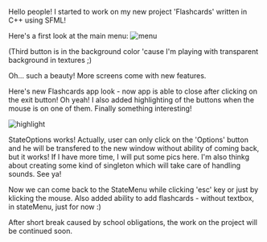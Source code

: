 Hello people! I started to work on my new project 'Flashcards' written in C++ using SFML!

Here's a first look at the main menu:
![menu](https://cloud.githubusercontent.com/assets/20641848/18225310/4e01174a-71f0-11e6-8e4a-b029bd2b135d.png)

(Third button is in the background color 'cause I'm playing with transparent background in textures ;)

Oh... such a beauty! More screens come with new features.


Here's new Flashcards app look - now app is able to close after clicking on the exit button! Oh yeah!
I also added highlighting of the buttons when the mouse is on one of them. Finally something interesting!

![highlight](https://cloud.githubusercontent.com/assets/20641848/18231226/4aaafac0-72b3-11e6-8e7c-27e7c2d23d15.png)

StateOptions works! Actually, user can only click on the 'Options' button and he will be transfered to the new window without ability of coming back, but it works! If I have more time, I will put some pics here. I'm also thinkg about creating some kind of singleton which will take care of handling sounds. See ya!

Now we can come back to the StateMenu while clicking 'esc' key or just by klicking the mouse. Also added ability to add flashcards - without textbox, in stateMenu, just for now :)

After short break caused by school obligations, the work on the project will be continued soon.
